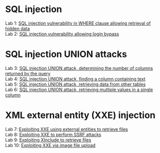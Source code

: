 <h1>SQL injection</h1>
Lab 1: <a href="https://portswigger.net/web-security/sql-injection/lab-retrieve-hidden-data">SQL injection vulnerability in WHERE clause allowing retrieval of hidden data</a><br/>
Lab 2: <a href="https://portswigger.net/web-security/sql-injection/lab-login-bypass">SQL injection vulnerability allowing login bypass</a><br/>
<h1>SQL injection UNION attacks</h1>
Lab 3: <a href="https://portswigger.net/web-security/sql-injection/union-attacks">SQL injection UNION attack, determining the number of columns returned by the query</a><br/>
Lab 4: <a href="https://portswigger.net/web-security/sql-injection/union-attacks/lab-find-column-containing-text">SQL injection UNION attack, finding a column containing text</a><br/>
Lab 5: <a href="https://portswigger.net/web-security/sql-injection/union-attacks/lab-retrieve-data-from-other-tables">SQL injection UNION attack, retrieving data from other tables</a><br/>
Lab 6: <a href="https://portswigger.net/web-security/sql-injection/union-attacks/lab-retrieve-multiple-values-in-single-column">SQL injection UNION attack, retrieving multiple values in a single column</a><br/>
<h1>XML external entity (XXE) injection</h1>
Lab 7: <a href="https://portswigger.net/web-security/xxe/lab-exploiting-xxe-to-retrieve-files">Exploiting XXE using external entities to retrieve files</a><br/>
Lab 8: <a href="https://portswigger.net/web-security/xxe/lab-exploiting-xxe-to-perform-ssrf"> Exploiting XXE to perform SSRF attacks</a><br/>
Lab 9: <a href="https://portswigger.net/web-security/xxe/lab-xinclude-attack">Exploiting XInclude to retrieve files</a><br/>
Lab 10: <a href="https://portswigger.net/web-security/xxe/lab-xxe-via-file-upload">Exploiting XXE via image file upload</a>
